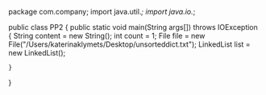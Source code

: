 package com.company;
import java.util.*;
import java.io.*;


public class PP2 {
    public static void main(String args[]) throws IOException {
        String content = new String();
        int count = 1;
        File file = new File("/Users/katerinaklymets/Desktop/unsorteddict.txt");
        LinkedList<String> list = new LinkedList<String>();
	
	}
}



